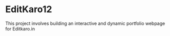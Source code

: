 # EditKaro12
This project involves building an interactive and dynamic portfolio webpage for Editkaro.in
